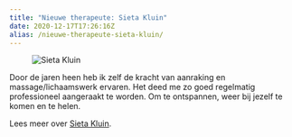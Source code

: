```yaml
---
title: "Nieuwe therapeute: Sieta Kluin"
date: 2020-12-17T17:26:16Z
alias: /nieuwe-therapeute-sieta-kluin/
---
```

<!-- wp:image {"id":2736,"align":"right"} -->
<div class="wp-block-image"><figure class="alignright"><img src="https://res.cloudinary.com/piith/image/upload/2020/12/FotoSietaKluin-e1607517932966-245x180.jpg" alt="Sieta Kluin" class="wp-image-2736"/></figure></div>
<!-- /wp:image -->

<!-- wp:paragraph -->
<p>Door de jaren heen heb ik zelf de kracht van aanraking en massage/lichaamswerk ervaren. Het deed me zo goed regelmatig professioneel aangeraakt te worden. Om te ontspannen, weer bij jezelf te komen en te helen.</p>
<!-- /wp:paragraph -->

<!-- wp:paragraph -->
<p>Lees meer over <a href="https://piith.nl/wie-doet-wat/sieta-kluin/">Sieta Kluin</a>.</p>
<!-- /wp:paragraph -->